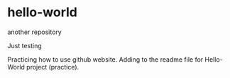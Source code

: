# hello-world
another repository

Just testing 

Practicing how to use github website.
Adding to the readme file for Hello-World project (practice).
